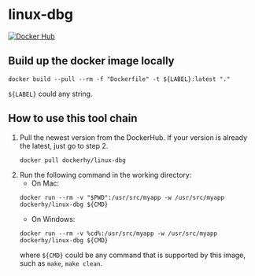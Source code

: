 # linux-dbg

[![Docker Hub](https://github.com/githubhy/linux-dbg/actions/workflows/ci-docker.yml/badge.svg)](https://hub.docker.com/r/dockerhy/linux-dbg)

## Build up the docker image locally

```
docker build --pull --rm -f "Dockerfile" -t ${LABEL}:latest "."
```

`${LABEL}` could any string.

## How to use this tool chain

1. Pull the newest version from the DockerHub. If your version is already the latest, just go to step 2.
    ```
    docker pull dockerhy/linux-dbg
    ```
2. Run the following command in the working directory:
    - On Mac:
    ```
    docker run --rm -v "$PWD":/usr/src/myapp -w /usr/src/myapp dockerhy/linux-dbg ${CMD}
    ```
    - On Windows:
    ```
    docker run --rm -v %cd%:/usr/src/myapp -w /usr/src/myapp dockerhy/linux-dbg ${CMD}
    ```
    where `${CMD}` could be any command that is supported by this image, such as `make`, `make clean`.
